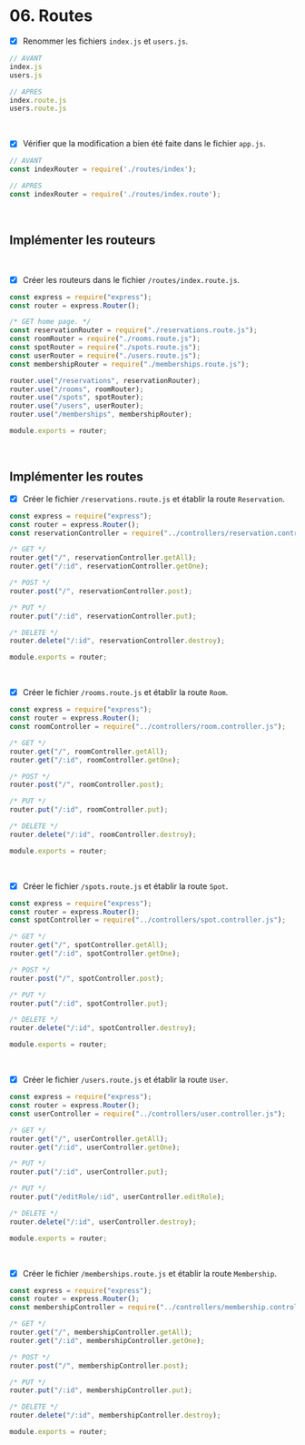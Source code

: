 # 06. Routes

- [x] Renommer les fichiers `index.js` et `users.js`.
```javascript
// AVANT
index.js
users.js
```
```javascript
// APRES
index.route.js
users.route.js
```

<br>

- [x] Vérifier que la modification a bien été faite dans le fichier `app.js`.
```javascript
// AVANT
const indexRouter = require('./routes/index');

// APRES
const indexRouter = require('./routes/index.route');
```

<br>

## Implémenter les routeurs

<br>

- [x] Créer les routeurs dans le fichier `/routes/index.route.js`.
```javascript
const express = require("express");
const router = express.Router();

/* GET home page. */
const reservationRouter = require("./reservations.route.js");
const roomRouter = require("./rooms.route.js");
const spotRouter = require("./spots.route.js");
const userRouter = require("./users.route.js");
const membershipRouter = require("./memberships.route.js");

router.use("/reservations", reservationRouter);
router.use("/rooms", roomRouter);
router.use("/spots", spotRouter);
router.use("/users", userRouter);
router.use("/memberships", membershipRouter);

module.exports = router;
```

<br>

## Implémenter les routes

- [x] Créer le fichier `/reservations.route.js` et établir la route `Reservation`.
```javascript
const express = require("express");
const router = express.Router();
const reservationController = require("../controllers/reservation.controller.js");

/* GET */
router.get("/", reservationController.getAll);
router.get("/:id", reservationController.getOne);

/* POST */
router.post("/", reservationController.post);

/* PUT */
router.put("/:id", reservationController.put);

/* DELETE */
router.delete("/:id", reservationController.destroy);

module.exports = router;
```

<br>

- [x] Créer le fichier `/rooms.route.js` et établir la route `Room`.
```javascript
const express = require("express");
const router = express.Router();
const roomController = require("../controllers/room.controller.js");

/* GET */
router.get("/", roomController.getAll);
router.get("/:id", roomController.getOne);

/* POST */
router.post("/", roomController.post);

/* PUT */
router.put("/:id", roomController.put);

/* DELETE */
router.delete("/:id", roomController.destroy);

module.exports = router;
```

<br>

- [x] Créer le fichier `/spots.route.js` et établir la route `Spot`.
```javascript
const express = require("express");
const router = express.Router();
const spotController = require("../controllers/spot.controller.js");

/* GET */
router.get("/", spotController.getAll);
router.get("/:id", spotController.getOne);

/* POST */
router.post("/", spotController.post);

/* PUT */
router.put("/:id", spotController.put);

/* DELETE */
router.delete("/:id", spotController.destroy);

module.exports = router;
```

<br>

- [x] Créer le fichier `/users.route.js` et établir la route `User`.
```javascript
const express = require("express");
const router = express.Router();
const userController = require("../controllers/user.controller.js");

/* GET */
router.get("/", userController.getAll);
router.get("/:id", userController.getOne);

/* PUT */
router.put("/:id", userController.put);

/* PUT */
router.put("/editRole/:id", userController.editRole);

/* DELETE */
router.delete("/:id", userController.destroy);

module.exports = router;
```

<br>

- [x] Créer le fichier `/memberships.route.js` et établir la route `Membership`.

```javascript
const express = require("express");
const router = express.Router();
const membershipController = require("../controllers/membership.controller.js");

/* GET */
router.get("/", membershipController.getAll);
router.get("/:id", membershipController.getOne);

/* POST */
router.post("/", membershipController.post);

/* PUT */
router.put("/:id", membershipController.put);

/* DELETE */
router.delete("/:id", membershipController.destroy);

module.exports = router;

```
